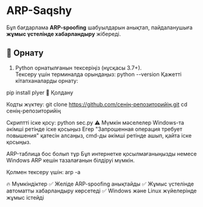 # ARP-Saqshy

Бұл бағдарлама **ARP-spoofing** шабуылдарын анықтап, пайдаланушыға **жұмыс үстелінде хабарландыру** жібереді.

## 📌 Орнату

1. Python орнатылғанын тексеріңіз (нұсқасы 3.7+).  
   Тексеру үшін терминалда орындаңыз:
   python --version
Қажетті кітапханаларды орнату:

pip install plyer
🚀 Қолдану

Кодты жүктеу:
git clone https://github.com/сенің-репозиторийің.git
cd сенің-репозиторийің

Скриптті іске қосу:
python sec.py
⚠️ Мүмкін мәселелер
Windows-та әкімші ретінде іске қосыңыз
Егер "Запрошенная операция требует повышения" қатесін алсаңыз, cmd-ды әкімші ретінде ашып, қайта іске қосыңыз.

ARP-таблица бос болып тұр
Бұл интернетке қосылмағаныңызды немесе Windows ARP кешін тазалағанын білдіруі мүмкін.

Қолмен тексеру үшін:
arp -a

🔥 Мүмкіндіктер
✅ Желіде ARP-spoofing анықтайды
✅ Жұмыс үстелінде автоматты хабарландыру көрсетеді
✅ Windows және Linux жүйелерінде жұмыс істейді
